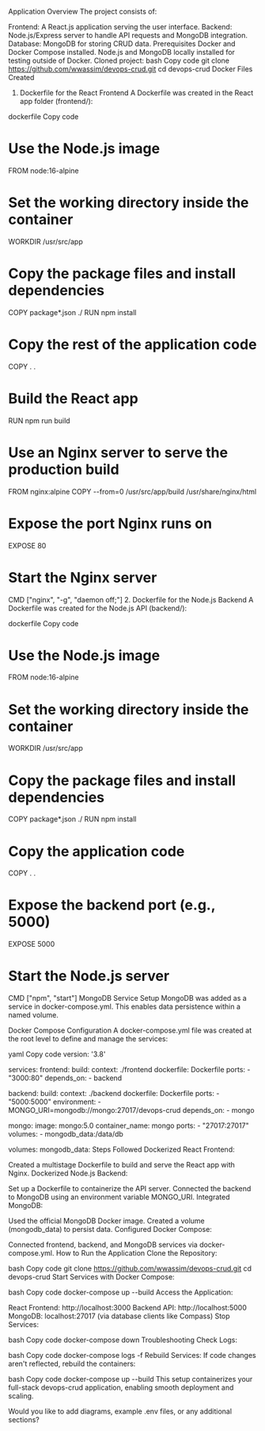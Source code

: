 Application Overview
The project consists of:

Frontend: A React.js application serving the user interface.
Backend: Node.js/Express server to handle API requests and MongoDB integration.
Database: MongoDB for storing CRUD data.
Prerequisites
Docker and Docker Compose installed.
Node.js and MongoDB locally installed for testing outside of Docker.
Cloned project:
bash
Copy code
git clone https://github.com/wwassim/devops-crud.git
cd devops-crud
Docker Files Created
1. Dockerfile for the React Frontend
A Dockerfile was created in the React app folder (frontend/):

dockerfile
Copy code
# Use the Node.js image
FROM node:16-alpine

# Set the working directory inside the container
WORKDIR /usr/src/app

# Copy the package files and install dependencies
COPY package*.json ./
RUN npm install

# Copy the rest of the application code
COPY . .

# Build the React app
RUN npm run build

# Use an Nginx server to serve the production build
FROM nginx:alpine
COPY --from=0 /usr/src/app/build /usr/share/nginx/html

# Expose the port Nginx runs on
EXPOSE 80

# Start the Nginx server
CMD ["nginx", "-g", "daemon off;"]
2. Dockerfile for the Node.js Backend
A Dockerfile was created for the Node.js API (backend/):

dockerfile
Copy code
# Use the Node.js image
FROM node:16-alpine

# Set the working directory inside the container
WORKDIR /usr/src/app

# Copy the package files and install dependencies
COPY package*.json ./
RUN npm install

# Copy the application code
COPY . .

# Expose the backend port (e.g., 5000)
EXPOSE 5000

# Start the Node.js server
CMD ["npm", "start"]
MongoDB Service Setup
MongoDB was added as a service in docker-compose.yml. This enables data persistence within a named volume.

Docker Compose Configuration
A docker-compose.yml file was created at the root level to define and manage the services:

yaml
Copy code
version: '3.8'

services:
  frontend:
    build:
      context: ./frontend
      dockerfile: Dockerfile
    ports:
      - "3000:80"
    depends_on:
      - backend

  backend:
    build:
      context: ./backend
      dockerfile: Dockerfile
    ports:
      - "5000:5000"
    environment:
      - MONGO_URI=mongodb://mongo:27017/devops-crud
    depends_on:
      - mongo

  mongo:
    image: mongo:5.0
    container_name: mongo
    ports:
      - "27017:27017"
    volumes:
      - mongodb_data:/data/db

volumes:
  mongodb_data:
Steps Followed
Dockerized React Frontend:

Created a multistage Dockerfile to build and serve the React app with Nginx.
Dockerized Node.js Backend:

Set up a Dockerfile to containerize the API server.
Connected the backend to MongoDB using an environment variable MONGO_URI.
Integrated MongoDB:

Used the official MongoDB Docker image.
Created a volume (mongodb_data) to persist data.
Configured Docker Compose:

Connected frontend, backend, and MongoDB services via docker-compose.yml.
How to Run the Application
Clone the Repository:

bash
Copy code
git clone https://github.com/wwassim/devops-crud.git
cd devops-crud
Start Services with Docker Compose:

bash
Copy code
docker-compose up --build
Access the Application:

React Frontend: http://localhost:3000
Backend API: http://localhost:5000
MongoDB: localhost:27017 (via database clients like Compass)
Stop Services:

bash
Copy code
docker-compose down
Troubleshooting
Check Logs:

bash
Copy code
docker-compose logs -f
Rebuild Services:
If code changes aren't reflected, rebuild the containers:

bash
Copy code
docker-compose up --build
This setup containerizes your full-stack devops-crud application, enabling smooth deployment and scaling.

Would you like to add diagrams, example .env files, or any additional sections?







